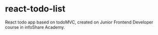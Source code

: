 # react-todo-list
React todo app based on todoMVC, created on Junior Frontend Developer course in infoShare Academy.
